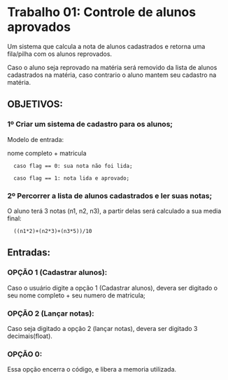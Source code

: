 # Trabalho 01: Controle de alunos aprovados

Um sistema que calcula a nota de alunos cadastrados e retorna uma fila/pilha com os alunos reprovados.

Caso o aluno seja reprovado na matéria será removido da lista de alunos cadastrados na matéria, caso contrario o aluno mantem seu cadastro na matéria.

## OBJETIVOS:

### 1º Criar um sistema de cadastro para os alunos;

Modelo de entrada:

nome completo + matricula

      caso flag == 0: sua nota não foi lida;

      caso flag == 1: nota lida e aprovado; 

### 2º Percorrer a lista de alunos cadastrados e ler suas notas;

O aluno terá 3 notas (n1, n2, n3), a partir delas será calculado a sua media final: 
      
      ((n1*2)+(n2*3)+(n3*5))/10

## Entradas:

### OPÇÃO 1 (Cadastrar alunos):
Caso o usuário digite a opção 1 (Cadastrar alunos), devera ser digitado o seu nome completo + seu numero de matricula;

### OPÇÃO 2 (Lançar notas):
Caso seja digitado a opção 2 (lançar notas), devera ser digitado 3 decimais(float).

### OPÇÃO 0:
Essa opção encerra o código, e libera a memoria utilizada.

